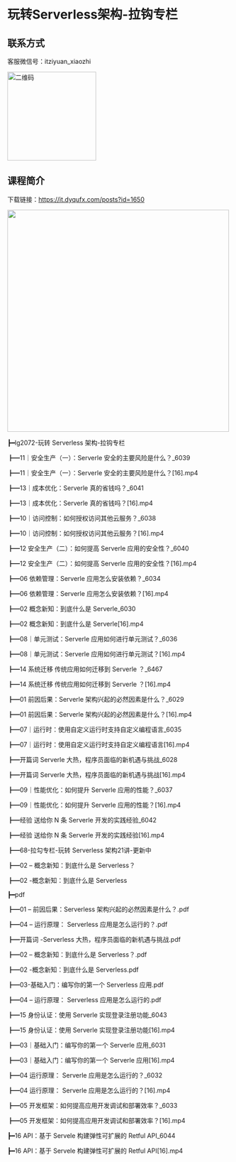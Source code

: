 # 玩转Serverless架构-拉钩专栏

## 联系方式

客服微信号：itziyuan_xiaozhi

<img src="https://ziyuanyun.oss-cn-guangzhou.aliyuncs.com/common/20240614073449/666b82192834a.jpg" width="200" height="200" alt="二维码">

## 课程简介

下载链接：https://it.dyqufx.com/posts?id=1650

<img src="https://ziyuanyun.oss-cn-guangzhou.aliyuncs.com/yun/20240515183459/66448fd3b10d0.jpg" width="500" alt="">

  ┣━lg2072-玩转 Serverless 架构-拉钩专栏

 ┣━11｜安全生产（一）：Serverle 安全的主要风险是什么？_6039

 ┣━11｜安全生产（一）：Serverle 安全的主要风险是什么？[16].mp4

 ┣━13｜成本优化：Serverle 真的省钱吗？_6041

 ┣━13｜成本优化：Serverle 真的省钱吗？[16].mp4

 ┣━10｜访问控制：如何授权访问其他云服务？_6038

 ┣━10｜访问控制：如何授权访问其他云服务？[16].mp4

 ┣━12 安全生产（二）：如何提高 Serverle 应用的安全性？_6040

 ┣━12 安全生产（二）：如何提高 Serverle 应用的安全性？[16].mp4

 ┣━06 依赖管理：Serverle 应用怎么安装依赖？_6034

 ┣━06 依赖管理：Serverle 应用怎么安装依赖？[16].mp4

 ┣━02 概念新知：到底什么是 Serverle_6030

 ┣━02 概念新知：到底什么是 Serverle[16].mp4

 ┣━08｜单元测试：Serverle 应用如何进行单元测试？_6036

 ┣━08｜单元测试：Serverle 应用如何进行单元测试？[16].mp4

 ┣━14 系统迁移 传统应用如何迁移到 Serverle ？_6467

 ┣━14 系统迁移 传统应用如何迁移到 Serverle ？[16].mp4

 ┣━01 前因后果：Serverle 架构兴起的必然因素是什么？_6029

 ┣━01 前因后果：Serverle 架构兴起的必然因素是什么？[16].mp4

 ┣━07｜运行时：使用自定义运行时支持自定义编程语言_6035

 ┣━07｜运行时：使用自定义运行时支持自定义编程语言[16].mp4

 ┣━开篇词 Serverle 大热，程序员面临的新机遇与挑战_6028

 ┣━开篇词 Serverle 大热，程序员面临的新机遇与挑战[16].mp4

 ┣━09｜性能优化：如何提升 Serverle 应用的性能？_6037

 ┣━09｜性能优化：如何提升 Serverle 应用的性能？[16].mp4

 ┣━经验 送给你 N 条 Serverle 开发的实践经验_6042

 ┣━经验 送给你 N 条 Serverle 开发的实践经验[16].mp4

 ┣━68-拉勾专栏-玩转 Serverless 架构21讲-更新中

 ┣━02 &#8211; 概念新知：到底什么是 Serverless？

 ┣━02 -概念新知：到底什么是 Serverless

 ┣━pdf

 ┣━01 &#8211; 前因后果：Serverless 架构兴起的必然因素是什么？.pdf

 ┣━04 &#8211; 运行原理： Serverless 应用是怎么运行的？.pdf

 ┣━开篇词 -Serverless 大热，程序员面临的新机遇与挑战.pdf

 ┣━02 &#8211; 概念新知：到底什么是 Serverless？.pdf

 ┣━02 -概念新知：到底什么是 Serverless.pdf

 ┣━03-基础入门：编写你的第一个 Serverless 应用.pdf

 ┣━04 &#8211; 运行原理： Serverless 应用是怎么运行的.pdf

 ┣━15 身份认证：使用 Serverle 实现登录注册功能_6043

 ┣━15 身份认证：使用 Serverle 实现登录注册功能[16].mp4

 ┣━03｜基础入门：编写你的第一个 Serverle 应用_6031

 ┣━03｜基础入门：编写你的第一个 Serverle 应用[16].mp4

 ┣━04 运行原理： Serverle 应用是怎么运行的？_6032

 ┣━04 运行原理： Serverle 应用是怎么运行的？[16].mp4

 ┣━05 开发框架：如何提高应用开发调试和部署效率？_6033

 ┣━05 开发框架：如何提高应用开发调试和部署效率？[16].mp4

 ┣━16 API：基于 Servele 构建弹性可扩展的 Retful API_6044

 ┣━16 API：基于 Servele 构建弹性可扩展的 Retful API[16].mp4

  